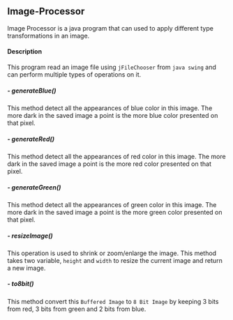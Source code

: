 ## Image-Processor

Image Processor is a java program that can used to apply different type transformations in an image. 

#### Description
This program read an image file using `jFileChooser` from `java swing` and can perform multiple types of operations on it.  

##### - generateBlue()
This method detect all the appearances of blue color in this image. The more dark in the saved image a point is the more blue color presented on that pixel.

##### - generateRed()
This method detect all the appearances of red color in this image. The more dark in the saved image a point is the more red color presented on that pixel.


##### - generateGreen()
This method detect all the appearances of green color in this image. The more dark in the saved image a point is the more green color presented on that pixel.


##### - resizeImage()
This operation is used to shrink or zoom/enlarge the image. This method takes two variable, `height` and `width` to resize the current image and return a new image. 


##### - to8bit()
This method convert this `Buffered Image` to `8 Bit Image` by keeping 3 bits from red, 3 bits from green and 2 bits from blue.



